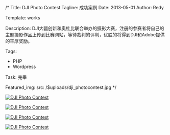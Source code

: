 /*
Title: DJI Photo Contest
Tagline: 成功案例
Date: 2013-05-01
Author: Redy

Template: works

Description: DJI大疆创新和奥杜比联合举办的摄影大赛，注册的参赛者将自己的主题摄影作品上传到比赛网站，等待裁判的评判，优胜的将得到DJI和Adobe提供的丰厚奖励。
  
Tags:
- PHP
- Wordpress

Task: 完畢

Featured_img:
  src: /$uploads/dji_photocontest.jpg
*/

<p>
  <a class="lightbox-gallery" href="/$uploads/dji_pc_1.jpg">
    <img src="/$uploads/dji_pc_1.jpg" alt="DJI Photo Contest" />
  </a>
</p>

<p>
  <a class="lightbox-gallery" href="/$uploads/dji_pc_2.jpg">
    <img src="/$uploads/dji_pc_2.jpg" alt="DJI Photo Contest" />
  </a>
</p>

<p>
  <a class="lightbox-gallery" href="/$uploads/dji_pc_3.jpg">
    <img src="/$uploads/dji_pc_3.jpg" alt="DJI Photo Contest" />
  </a>
</p>

<p>
  <a class="lightbox-gallery" href="/$uploads/dji_pc_4.jpg">
    <img src="/$uploads/dji_pc_4.jpg" alt="DJI Photo Contest" />
  </a>
</p>

